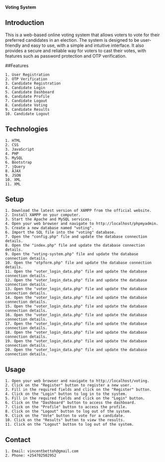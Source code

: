 **Voting System**

## Introduction

This is a web-based online voting system that allows voters to vote for their preferred candidates in an election. The system is designed to be user-friendly and easy to use, with a simple and intuitive interface. It also provides a secure and reliable way for voters to cast their votes, with features such as password protection and OTP verification.

##Features

    1. User Registration
    2. OTP Verification
    3. Candidate Registration
    4. Candidate Login
    5. Candidate Dashboard
    6. Candidate Profile
    7. Candidate Logout
    8. Candidate Voting
    9. Candidate Results
    10. Candidate Logout
## Technologies

    1. HTML
    2. CSS
    3. JavaScript
    4. PHP
    5. MySQL
    6. Bootstrap
    7. jQuery
    8. AJAX
    9. JSON
    10. XML
    11. XML

## Setup

    1. Download the latest version of XAMPP from the official website.
    2. Install XAMPP on your computer.
    3. Start the Apache and MySQL services.
    4. Open your web browser and navigate to http://localhost/phpmyadmin.
    5. Create a new database named "voting".
    6. Import the SQL file into the "voting" database.
    7. Open the "config.php" file and update the database connection details.
    8. Open the "index.php" file and update the database connection details.
    9. Open the "voting-system.php" file and update the database connection details.
    10. Open the "otpform.php" file and update the database connection details.
    11. Open the "voter_login_data.php" file and update the database connection details.
    12. Open the "voter_login_data.php" file and update the database connection details.
    13. Open the "voter_login_data.php" file and update the database connection details.
    14. Open the "voter_login_data.php" file and update the database connection details.
    15. Open the "voter_login_data.php" file and update the database connection details.
    16. Open the "voter_login_data.php" file and update the database connection details.
    17. Open the "voter_login_data.php" file and update the database connection details.
    18. Open the "voter_login_data.php" file and update the database connection details.
    19. Open the "voter_login_data.php" file and update the database connection details.
    20. Open the "voter_login_data.php" file and update the database connection details.

## Usage

    1. Open your web browser and navigate to http://localhost/voting.
    2. Click on the "Register" button to register a new user.
    3. Fill in the required fields and click on the "Register" button.
    4. Click on the "Login" button to log in to the system.
    5. Fill in the required fields and click on the "Login" button.
    6. Click on the "Dashboard" button to access the dashboard.
    7. Click on the "Profile" button to access the profile.
    8. Click on the "Logout" button to log out of the system.
    9. Click on the "Vote" button to vote for a candidate.
    10. Click on the "Results" button to view the results.
    11. Click on the "Logout" button to log out of the system.
    
## Contact

    1. Email: vincentbettoh@gmail.com
    2. Phone: +254702502952